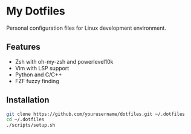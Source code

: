 # My Dotfiles

Personal configuration files for Linux development environment.

## Features

- Zsh with oh-my-zsh and powerlevel10k
- Vim with LSP support
- Python and C/C++
- FZF fuzzy finding

## Installation

```bash
git clone https://github.com/yourusername/dotfiles.git ~/.dotfiles
cd ~/.dotfiles
./scripts/setup.sh
